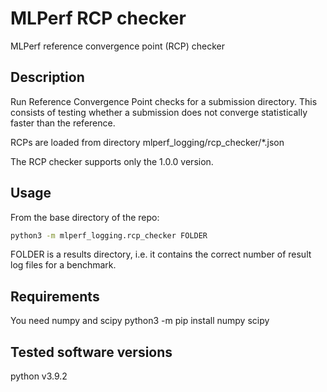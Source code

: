 # MLPerf RCP checker

MLPerf reference convergence point (RCP) checker

## Description

Run Reference Convergence Point checks for a submission directory.
This consists of testing whether a submission does not converge
statistically faster than the reference.

RCPs are loaded from directory mlperf_logging/rcp_checker/*.json

The RCP checker supports only the 1.0.0 version.

## Usage

From the base directory of the repo:

```sh
python3 -m mlperf_logging.rcp_checker FOLDER
```

FOLDER is a results directory, i.e. it contains the correct number
of result log files for a benchmark.

## Requirements

You need numpy and scipy
python3 -m pip install numpy scipy

## Tested software versions

python v3.9.2
